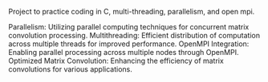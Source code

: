 Project to practice coding in C, multi-threading, parallelism, and open mpi. 

Parallelism: Utilizing parallel computing techniques for concurrent matrix convolution processing.
Multithreading: Efficient distribution of computation across multiple threads for improved performance.
OpenMPI Integration: Enabling parallel processing across multiple nodes through OpenMPI.
Optimized Matrix Convolution: Enhancing the efficiency of matrix convolutions for various applications.
